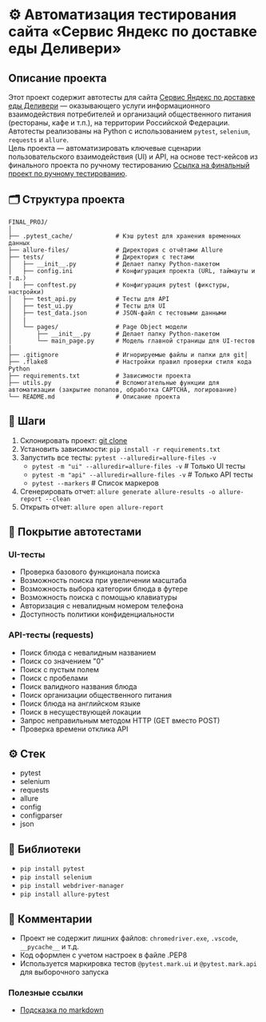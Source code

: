 # ⚙️ Автоматизация тестирования сайта «Сервис Яндекс по доставке еды Деливери»

## Описание проекта

Этот проект содержит автотесты для сайта [Сервис Яндекс по доставке еды Деливери](https://market-delivery.yandex.ru/) — оказывающего услуги информационного взаимодействия потребителей и организаций общественного питания (рестораны, кафе и т.п.), на территории Российской Федерации.  
Автотесты реализованы на Python с использованием `pytest`, `selenium`, `requests` и `allure`.  
Цель проекта — автоматизировать ключевые сценарии пользовательского взаимодействия (UI) и API, на основе тест-кейсов из финального проекта по ручному тестированию [Ссылка на финальный проект по ручному тестированию](https://testir.yonote.ru/share/f8355f9c-fe64-434d-b223-884048bf20ae).

## 🗂 Структура проекта

```plaintext
FINAL_PROJ/
│
├── .pytest_cache/            # Кэш pytest для хранения временных данных
├── allure-files/             # Директория с отчётами Allure
├── tests/                    # Директория с тестами
│   ├── __init__.py           # Делает папку Python-пакетом
│   ├── config.ini            # Конфигурация проекта (URL, таймауты и т.д.)
│   ├── conftest.py           # Конфигурация pytest (фикстуры, настройки)
│   ├── test_api.py           # Тесты для API
│   ├── test_ui.py            # Тесты для UI
│   ├── test_data.json        # JSON-файл с тестовыми данными
│   |
│   └── pages/                # Page Object модели
│       ├── __init__.py       # Делает папку Python-пакетом
│       └── main_page.py      # Модель главной страницы для UI-тестов
|
├── .gitignore                # Игнорируемые файлы и папки для git│
├── .flake8                   # Настройки правил проверки стиля кода Python
├── requirements.txt          # Зависимости проекта
├── utils.py                  # Вспомогательные функции для автоматизации (закрытие попапов, обработка CAPTCHA, логирование)
└── README.md                 # Описание проекта
```

## 🚀 Шаги

1. Склонировать проект: [git clone](https://github.com/SvPisar/pytest_ui_api_template.git)
2. Установить зависимости: `pip install -r requirements.txt`
3. Запустить все тесты: `pytest --alluredir=allure-files -v`
   - `pytest -m "ui" --alluredir=allure-files -v`                 # Только UI тесты  
   - `pytest -m "api" --alluredir=allure-files -v`                # Только API тесты
   - `pytest --markers`                                           # Список маркеров
4. Сгенерировать отчет: `allure generate allure-results -o allure-report --clean`
5. Открыть отчет: `allure open allure-report`
  
## 🧪 Покрытие автотестами

### UI-тесты

- Проверка базового функционала поиска
- Возможность поиска при увеличении масштаба
- Возможность выбора категории блюда в футере
- Возможность поиска с помощью клавиатуры
- Авторизация с невалидным номером телефона
- Доступность политики конфиденциальности  

### API-тесты (requests)

- Поиск блюда с невалидным названием
- Поиск со значением "0"
- Поиск с пустым полем
- Поиск с пробелами
- Поиск валидного названия блюда
- Поиск организации общественного питания
- Поиск блюда на английском языке
- Поиск в несуществующей локации
- Запрос неправильным методом HTTP (GET вместо POST)
- Проверка времени отклика API
  
## ⚙️ Стек

- pytest
- selenium
- requests
- allure
- config
- configparser
- json

## 📌 Библиотеки

- `pip install pytest`
- `pip install selenium`
- `pip install webdriver-manager`
- `pip install allure-pytest`

## 💬 Комментарии

- Проект не содержит лишних файлов: `chromedriver.exe`, `.vscode`, `__pycache__` и т.д.  
- Код оформлен с учетом настроек в файле .PEP8  
- Используется маркировка тестов `@pytest.mark.ui` и `@pytest.mark.api` для выборочного запуска

### Полезные ссылки

- [Подсказка по markdown](https://www.markdownguide.org/basic-syntax/)




